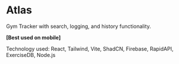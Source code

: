 # Atlas

Gym Tracker with search, logging, and history functionality.

**[Best used on mobile]**

Technology used: React, Tailwind, Vite, ShadCN, Firebase, RapidAPI, ExerciseDB, Node.js 
